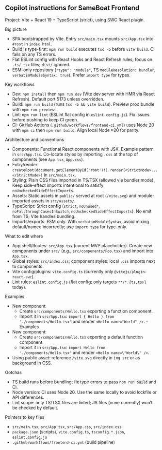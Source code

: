 ## Copilot instructions for SameBoat Frontend

Project: Vite + React 19 + TypeScript (strict), using SWC React plugin.

Big picture
- SPA bootstrapped by Vite. Entry `src/main.tsx` mounts `src/App.tsx` into `#root` in `index.html`.
- Build is type-first: `npm run build` executes `tsc -b` before `vite build`. CI fails on any TS errors.
- Flat ESLint config with React Hooks and React Refresh rules; focus on `.ts/.tsx` files; `dist/` ignored.
- ESM-only repository (`"type": "module"`, TS `moduleResolution: bundler`, `verbatimModuleSyntax: true`). Prefer `import type` for types.

Key workflows
- Dev: `npm install` then `npm run dev` (Vite dev server with HMR via React Refresh). Default port 5173 unless overridden.
- Build: `npm run build` (runs `tsc -b && vite build`). Preview prod bundle with `npm run preview`.
- Lint: `npm run lint` (ESLint flat config in `eslint.config.js`). Fix issues before pushing to keep CI green.
- CI: GitHub Actions (`.github/workflows/frontend-ci.yml`) uses Node 20 with `npm ci` then `npm run build`. Align local Node ≈20 for parity.

Architecture and conventions
- Components: Functional React components with JSX. Example pattern in `src/App.tsx`. Co-locate styles by importing `.css` at the top of components (see `App.tsx`, `App.css`).
- Entry/render: `createRoot(document.getElementById('root')!).render(<StrictMode>...</StrictMode>)` in `src/main.tsx`.
- Styling: Plain CSS files imported in TS/TSX (allowed via bundler mode). Keep side-effect imports intentional to satisfy `noUncheckedSideEffectImports`.
- Assets: Static assets in `public/` served at root (`/vite.svg`) and module-imported assets in `src/assets/`.
- TypeScript: Strict config (`strict`, `noUnused*`, `noFallthroughCasesInSwitch`, `noUncheckedSideEffectImports`). No emit from TS; Vite handles bundling.
- Imports/exports: ESM only. With `verbatimModuleSyntax`, avoid mixing default/named incorrectly; use `import type` for type-only.

What to edit where
- App shell/Routes: `src/App.tsx` (current MVP placeholder). Create new components under `src/` (e.g., `src/components/Foo.tsx`) and import into `App.tsx`.
- Global styles: `src/index.css`; component styles: local `.css` imports next to components.
- Vite config/plugins: `vite.config.ts` (currently only `@vitejs/plugin-react-swc`).
- Lint rules: `eslint.config.js` (flat config; only targets `**/*.{ts,tsx}` today).

Examples
- New component:
  - Create `src/components/Hello.tsx` exporting a function component.
  - Import it in `src/App.tsx`: `import { Hello } from './components/Hello.tsx'` and render `<Hello name="World" />`.
-Examples
- New component:
  - Create `src/components/Hello.tsx` exporting a default function component.
  - Import it in `src/App.tsx`: `import Hello from './components/Hello.tsx'` and render `<Hello name=\"World\" />`.
- Using public asset: reference `/vite.svg` directly in `img src` or as background in CSS.

Gotchas
- TS build runs before bundling: fix type errors to pass `npm run build` and CI.
- Node version: CI uses Node 20. Use the same locally to avoid lockfile or API differences.
- Lint scope: only TS/TSX files are linted; JS files (none currently) won’t be checked by default.

Pointers to key files
- `src/main.tsx`, `src/App.tsx`, `src/App.css`, `src/index.css`
- `package.json` (scripts), `vite.config.ts`, `tsconfig.*.json`, `eslint.config.js`
- `.github/workflows/frontend-ci.yml` (build pipeline)
